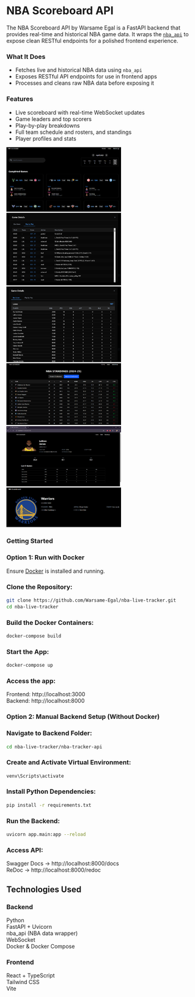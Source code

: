 # NBA Scoreboard API

The NBA Scoreboard API by Warsame Egal is a FastAPI backend that provides real-time and historical NBA game data. It wraps the [`nba_api`](https://github.com/swar/nba_api) to expose clean RESTful endpoints for a polished frontend experience.

### What It Does

- Fetches live and historical NBA data using `nba_api`
- Exposes RESTful API endpoints for use in frontend apps
- Processes and cleans raw NBA data before exposing it

### Features

- Live scoreboard with real-time WebSocket updates
- Game leaders and top scorers
- Play-by-play breakdowns
- Full team schedule and rosters, and standings
- Player profiles and stats

<img src="nba-tracker/public/screenshots/Scoreboard.png" width="300">
<img src="nba-tracker/public/screenshots/PlayByPlay.png" width="300">
<img src="nba-tracker/public/screenshots/BoxScore.png" width="300">
<img src="nba-tracker/public/screenshots/Standings.png" width="300">
<img src="nba-tracker/public/screenshots/Player.png" width="300">
<img src="nba-tracker/public/screenshots/Team.png" width="300">

### Getting Started

### Option 1: Run with Docker

Ensure [Docker](https://www.docker.com/) is installed and running.

### Clone the Repository:

```bash
git clone https://github.com/Warsame-Egal/nba-live-tracker.git
cd nba-live-tracker
```

### Build the Docker Containers:

```bash
docker-compose build
```

### Start the App:

```bash
docker-compose up
```

### Access the app:

Frontend: http://localhost:3000  
Backend: http://localhost:8000

### Option 2: Manual Backend Setup (Without Docker)

### Navigate to Backend Folder:

```bash
cd nba-live-tracker/nba-tracker-api
```

### Create and Activate Virtual Environment:

```bash python -m venv venv
venv\Scripts\activate
```

### Install Python Dependencies:

```bash
pip install -r requirements.txt
```

### Run the Backend:

```bash
uvicorn app.main:app --reload
```

### Access API:

Swagger Docs → http://localhost:8000/docs  
ReDoc → http://localhost:8000/redoc

## Technologies Used

### Backend

Python  
FastAPI + Uvicorn  
nba_api (NBA data wrapper)  
WebSocket  
Docker & Docker Compose

### Frontend

React + TypeScript  
Tailwind CSS  
Vite
